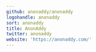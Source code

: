 ```yaml
---
github: anonaddy/anonaddy
logohandle: anonaddy
sort: anonaddy
title: AnonAddy
twitter: anonaddy
website: 'https://anonaddy.com/'
---
```

